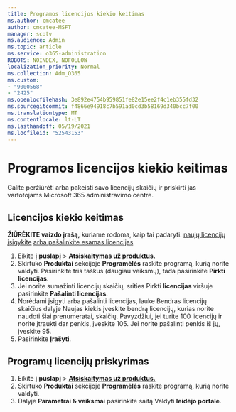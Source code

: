 ```yaml
---
title: Programos licencijos kiekio keitimas
ms.author: cmcatee
author: cmcatee-MSFT
manager: scotv
ms.audience: Admin
ms.topic: article
ms.service: o365-administration
ROBOTS: NOINDEX, NOFOLLOW
localization_priority: Normal
ms.collection: Adm_O365
ms.custom:
- "9000568"
- "2425"
ms.openlocfilehash: 3e892e4754b959851fe82e15ee2f4c1eb355fd32
ms.sourcegitcommit: f4866e94918c7b591ad0cd3b58169d340bcc7f00
ms.translationtype: MT
ms.contentlocale: lt-LT
ms.lasthandoff: 05/19/2021
ms.locfileid: "52543153"
---
```

# <a name="change-app-license-quantity"></a>Programos licencijos kiekio keitimas

Galite peržiūrėti arba pakeisti savo licencijų skaičių ir priskirti jas vartotojams Microsoft 365 administravimo centre.

## <a name="to-change-license-quantity"></a>Licencijos kiekio keitimas

**ŽIŪRĖKITE vaizdo įrašą,** kuriame rodoma, kaip tai padaryti: [naujų licencijų įsigykite](https://go.microsoft.com/fwlink/p/?linkid=2154857) [arba pašalinkite esamas licencijas](https://go.microsoft.com/fwlink/p/?linkid=2154938)

1. Eikite į **puslapį**  >  **[Atsiskaitymas už produktus.](https://go.microsoft.com/fwlink/p/?linkid=842054)**
2. Skirtuko **Produktai** sekcijoje **Programėlės** raskite programą, kurią norite valdyti. Pasirinkite tris taškus (daugiau veiksmų), tada pasirinkite **Pirkti licencijas**.
3. Jei norite sumažinti licencijų skaičių, srities Pirkti **licencijas** viršuje pasirinkite **Pašalinti licencijas**.
4. Norėdami įsigyti arba pašalinti  licencijas,  lauke Bendras licencijų skaičius dalyje Naujas kiekis įveskite bendrą licencijų, kurias norite naudoti šiai prenumeratai, skaičių. Pavyzdžiui, jei turite 100 licencijų ir norite įtraukti dar penkis, įveskite 105. Jei norite pašalinti penkis iš jų, įveskite 95.
5. Pasirinkite **Įrašyti**.

## <a name="to-assign-app-licenses"></a>Programų licencijų priskyrimas

1. Eikite į **puslapį**  >  **[Atsiskaitymas už produktus.](https://go.microsoft.com/fwlink/p/?linkid=842054)**
2. Skirtuko **Produktai** sekcijoje **Programėlės** raskite programą, kurią norite valdyti.
3. Dalyje **Parametrai & veiksmai** pasirinkite saitą Valdyti **leidėjo portale**.
